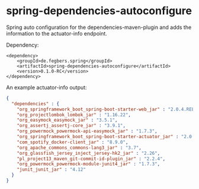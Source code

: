 # spring-dependencies-autoconfigure

Spring auto configuration for the dependencies-maven-plugin and adds the information to the actuator-info endpoint.

Dependency:
```
<dependency>
	<groupId>de.fegbers.spring</groupId>
	<artifactId>spring-dependencies-autoconfigure</artifactId>
	<version>0.1.0-RC</version>
</dependency>
```


An example actuator-info output:

``` json
{
  "dependencies" : {
    "org_springframework_boot_spring-boot-starter-web_jar" : "2.0.4.RELEASE",
    "org_projectlombok_lombok_jar" : "1.16.22",
    "org_easymock_easymock_jar" : "3.5.1",
    "org_assertj_assertj-core_jar" : "3.9.1",
    "org_powermock_powermock-api-easymock_jar" : "1.7.3",
    "org_springframework_boot_spring-boot-starter-actuator_jar" : "2.0.4.RELEASE",
    "com_spotify_docker-client_jar" : "8.9.0",
    "org_apache_commons_commons-lang3_jar" : "3.7",
    "org_glassfish_jersey_inject_jersey-hk2_jar" : "2.26",
    "pl_project13_maven_git-commit-id-plugin_jar" : "2.2.4",
    "org_powermock_powermock-module-junit4_jar" : "1.7.3",
    "junit_junit_jar" : "4.12"
  }
}
```
